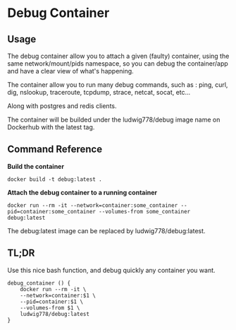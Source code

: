 # Debug Container

## Usage

The debug container allow you to attach a given (faulty) container, using the same network/mount/pids namespace, so you can debug the container/app and have a clear view of what's happening.

The container allow you to run many debug commands, such as : ping, curl, dig, nslookup, traceroute, tcpdump, strace, netcat, socat, etc...

Along with postgres and redis clients.

The container will be builded under the ludwig778/debug image name on Dockerhub with the latest tag.

## Command Reference

**Build the container**

```
docker build -t debug:latest .
```

**Attach the debug container to a running container**

```
docker run --rm -it --network=container:some_container --pid=container:some_container --volumes-from some_container debug:latest
```

The debug:latest image can be replaced by ludwig778/debug:latest.

## TL;DR

Use this nice bash function, and debug quickly any container you want.

```
debug_container () {
    docker run --rm -it \
    --network=container:$1 \
    --pid=container:$1 \
    --volumes-from $1 \
    ludwig778/debug:latest
}
```
